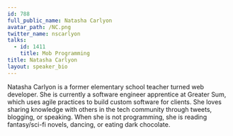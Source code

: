 ```yaml
---
id: 788
full_public_name: Natasha Carlyon
avatar_path: /NC.png
twitter_name: nscarlyon
talks:
  - id: 1411
    title: Mob Programming
title: Natasha Carlyon
layout: speaker_bio
---
```



Natasha Carlyon is a former elementary school teacher turned web developer. She is currently a software engineer apprentice at Greater Sum, which uses agile practices to build custom software for clients. She loves sharing knowledge with others in the tech community through tweets, blogging, or speaking. When she is not programming, she is reading fantasy/sci-fi novels, dancing, or eating dark chocolate.